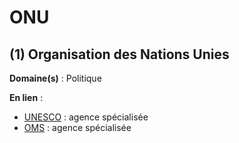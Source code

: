 # ONU

## (1) Organisation des Nations Unies

**Domaine(s)** : Politique

**En lien** :

+ [UNESCO](../U/unesco.md) : agence spécialisée
+ [OMS](oms.md) : agence spécialisée
